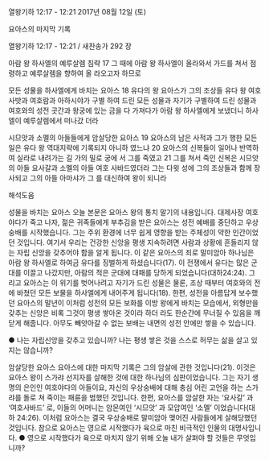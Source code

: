 열왕기하 12:17 - 12:21 
2017년 08월 12일 (토)

요아스의 마지막 기록



열왕기하 12:17 - 12:21 / 새찬송가 292 장


아람 왕 하사엘의 예루살렘 침략
17 그 때에 아람 왕 하사엘이 올라와서 가드를 쳐서 점령하고 예루살렘을 향하여 올
라오고자 하므로

모든 성물을 하사엘에게 바치는 요아스
18 유다의 왕 요아스가 그의 조상들 유다 왕 여호사밧과 여호람과 아하시야가 구별
하여 드린 모든 성물과 자기가 구별하여 드린 성물과 여호와의 성전 곳간과 왕궁에
있는 금을 다 가져다가 아람 왕 하사엘에게 보냈더니 하사엘이 예루살렘에서 떠나갔
더라

시므앗과 소멜의 아들들에게 암살당한 요아스
19 요아스의 남은 사적과 그가 행한 모든 일은 유다 왕 역대지략에 기록되지 아니하
였느냐 20 요아스의 신복들이 일어나 반역하여 실라로 내려가는 길 가의 밀로 궁에
서 그를 죽였고 21 그를 쳐서 죽인 신복은 시므앗의 아들 요사갈과 소멜의 아들 여호
사바드였더라 그는 다윗 성에 그의 조상들과 함께 장사되고 그의 아들 아마샤가 그
를 대신하여 왕이 되니라

해석도움





성물을 바치는 요아스
오늘 본문은 요아스 왕의 통치 말기의 내용입니다. 대제사장 여호야다가 죽고 나자, 젊은 귀족들에게 부추김을 받은 요아스는 성전 예배를 중단하고 우상숭배를 시작했습니다. 그는 주위 환경에 너무 쉽게 영향을 받는 주체성이 약한 인간이었던 것입니다. 여기서 우리는 건강한 신앙을 평생 지속하려면 사람과 상황에 흔들리지 않는 자립 신앙을 갖추어야 함을 알게 됩니다. 이 같은 요아스의 죄로 말미암아 하나님은 아람 왕 하사엘로 하여금 유다를 징벌하게 하셨습니다(17). 이 전쟁에서 유다는 많은 군대를 이끌고 나갔지만, 아람의 적은 군대에 대패를 당하게 되었습니다(대하24:24). 그리고 요아스는 이 위기를 벗어나려고 자기가 드린 성물은 물론, 조상 때부터 여호와의 전에 바쳤던 모든 보물을 하사엘에게 내어주게
됩니다(18). 한편, 성전을 아름답게 보수했던 요아스의 말년이 이처럼 성전의 모든 보화를 이방 왕에게 바치는 모습에서, 외형만을 갖추는 신앙은 비록 그것이 평생 쌓아온 것이라 하더
라도 한순간에 무너질 수 있음을 깨닫게 해줍니다. 아무도 빼앗아갈 수 없는 보배는 내면의 성전 안에만 쌓을 수 있습니다.

● 나는 자립신앙을 갖추고 있습니까? 나는 평생 쌓은 것을 스스로 허무는 삶을 살고 있지는 않습니까?


암살당한 요아스
요아스에 대한 마지막 기록은 그의 암살에 관한 것입니다(21). 이것은 요아스 왕이 스가랴 선지자를 살해한 것에 대한 하나님의 심판이었습니다. 그는 자기 생명의 은인인 여호야다의
아들이요, 자신의 우상숭배에 대해 충심 어린 고언을 하는 스가랴를 돌로 쳐 죽이는 패륜을 범했던 것입니다. 한편, 요아스를 암살한 자는 ‘요사갈’ 과 ‘여호사바드’ 로, 이들의 어머니는
암몬여인 ‘시므앗’ 과 모압여인 ‘소멜’ 이었습니다(대하 24:26). 이처럼 요아스는 결국 우상숭배로 말미암아 맺어진 사람들에게 살해당했던 것입니다. 참으로 요아스는 영으로 시작했다가 육으로 마친 비극적인 인물의 대명사입니다.
● 영으로 시작했다가 육으로 마치지 않기 위해 오늘 내가 살펴야 할 것들은 무엇입니까?
